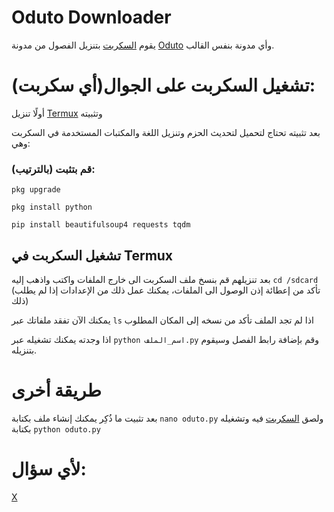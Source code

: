 # Oduto Downloader
يقوم [السكربت]() بتنزيل الفصول من مدونة [Oduto](https://nb19u.blogspot.com) وأي مدونة بنفس القالب.

# تشغيل السكربت على الجوال(أي سكربت):
أولًا تنزيل [Termux](https://github.com/termux/termux-app#github) وتثبيته

بعد تثبيته تحتاج لتحميل لتحديث الحزم وتنزيل اللغة والمكتبات المستخدمة في السكربت وهي:

### قم بتثبت (بالترتيب):

`pkg upgrade`


`pkg install python`

`pip install beautifulsoup4 requests tqdm`


## تشغيل السكربت في Termux


بعد تنزيلهم قم بنسخ ملف السكربت الى خارج الملفات واكتب واذهب إليه `cd /sdcard` (تأكد من إعطائة إذن الوصول الى الملفات، يمكنك عمل ذلك من الإعدادات إذا لم يطلب ذلك)



يمكنك الآن تفقد ملفاتك عبر `ls` اذا لم تجد الملف تأكد من نسخه إلى المكان المطلوب

اذا وجدته يمكنك تشغيله عبر `python اسم_الملف.py` وقم بإضافة رابط الفصل وسيقوم بتنزيله.
# طريقة أخرى
بعد تثبيت ما ذُكِر يمكنك إنشاء ملف بكتابة `nano oduto.py` ولصق [السكربت]() فيه وتشغيله بكتابة `python oduto.py`

# لأي سؤال:

[X](https://x.com/xMohnad13)

